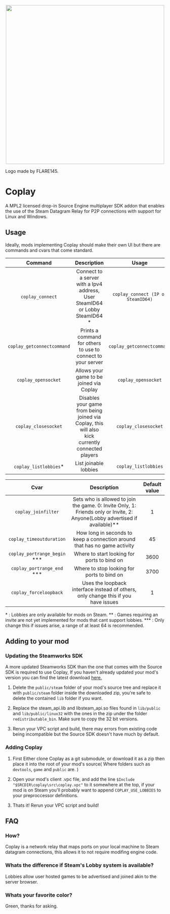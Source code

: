 <p align="center"> <img width="500" src="https://coaxion.games/res/coplayLogo.svg"/> </p>

Logo made by FLARE145.

# Coplay
A MPL2 licensed drop-in Source Engine multiplayer SDK addon that enables the use of the Steam Datagram Relay for P2P connections with support for Linux and Windows.

## Usage
Ideally, mods implementing Coplay should make their own UI but there are commands and cvars that come standard.

| Command | Description | Usage |
| :-----: | :---------: | :---: |
| `coplay_connect` | Connect to a server with a Ipv4 address, User SteamID64 or Lobby SteamID64 * | `coplay_connect (IP or SteamID64)` |
| `coplay_getconnectcommand` | Prints a command for others to use to connect to your server | `coplay_getconnectcommand` |
| `coplay_opensocket` | Allows your game to be joined via Coplay | `coplay_opensocket` |
| `coplay_closesocket` | Disables your game from being joined via Coplay, this will also kick currently connected players | `coplay_closesocket` |
| `coplay_listlobbies`* | List joinable lobbies | `coplay_listlobbies` |


| Cvar | Description | Default value |
| :--: | :---------: | :-----------: |
| `coplay_joinfilter` | Sets who is allowed to join the game. 0: Invite Only, 1: Friends only or Invite, 2: Anyone(Lobby advertised if available)** | 1 |
| `coplay_timeoutduration` | How long in seconds to keep a connection around that has no game activity | 45 |
| `coplay_portrange_begin` *** | Where to start looking for ports to bind on | 3600 |
| `coplay_portrange_end` *** | Where to stop looking for ports to bind on | 3700 |
| `coplay_forceloopback` | Uses the loopback interface instead of others, only change this if you have issues | 1 |

\* : Lobbies are only available for mods on Steam.
\** : Games requiring an invite are not yet implemented for mods that cant support lobbies.
\*** :  Only change this if issues arise, a range of at least 64 is recommended.

## Adding to your mod

### Updating the Steamworks SDK
A more updated Steamworks SDK than the one that comes with the Source SDK is required to use Coplay, If you haven't already updated your mod's version you can find the latest download [here.](https://partner.steamgames.com/downloads/steamworks_sdk_159.zip)

1. Delete the `public/steam` folder of your mod's source tree and replace it with `public/steam` folder inside the downloaded zip, you're safe to delete the contained `lib` folder if you want.

2. Replace the steam_api.lib and libsteam_api.so files found in `lib/public` and `lib/public/linux32` with the ones in the zip under the folder `redistributable_bin`. Make sure to copy the 32 bit versions.

3. Rerun your VPC script and build, there may errors from existing code being incompatible but the Source SDK doesn't have much by default.

### Adding Coplay

1. First Either clone Coplay as a git submodule, or download it as a zip then place it into the root of your mod's source( Where folders such as `devtools`, `game` and `public` are. )

2. Open your mod's client .vpc file, and add the line
`$Include "$SRCDIR\coplay\src\coplay.vpc"`
to it somewhere at the top, if your mod is on Steam you'll probably want to append `COPLAY_USE_LOBBIES` to your preproccessor definitions.

3. Thats it! Rerun your VPC script and build!

## FAQ

### How?
Coplay is a network relay that maps ports on your local machine to Steam datagram connections, this allows it to not require modifing engine code.

### Whats the difference if Steam's Lobby system is available?
Lobbies allow user hosted games to be advertised and joined akin to the server browser.

### Whats your favorite color?
Green, thanks for asking.
